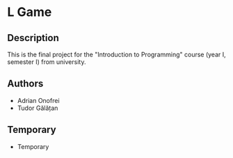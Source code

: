 # L Game

## Description
This is the final project for the "Introduction to Programming" course (year I, semester I) from university.

## Authors
- Adrian Onofrei
- Tudor Gălățan

## Temporary
- Temporary